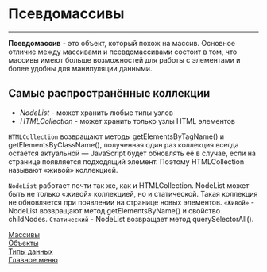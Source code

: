 # Псевдомассивы
____
__Псевдомассив__ - это объект, который похож на массив. Основное отличие между массивами и псевдомассивами состоит в том, что массивы имеют больше возможностей для работы с элементами и более удобны для манипуляции данными.

## Самые распространённые коллекции
* _NodeList_ - может хранить любые типы узлов
* _HTMLCollection_ - может хранить только узлы HTML элементов

`HTMLCollection` возвращают методы getElementsByTagName() и getElementsByClassName(), полученная один раз коллекция всегда остаётся актуальной — JavaScript будет обновлять её в случае, если на странице появляется подходящий элемент. Поэтому HTMLCollection называют «живой» коллекцией.

`NodeList` работает почти так же, как и HTMLCollection. NodeList может быть не только «живой» коллекцией, но и статической. Такая коллекция не обновляется при появлении на странице новых элементов.
`«Живой»` - NodeList возвращают метод getElementsByName() и свойство childNodes.
`Статический` - NodeList возвращает метод querySelectorAll().

[Массивы](array.md)<br>
[Объекты](../object/object.md)<br>
[Типы данных](../data-types.md)<br>
[Главное меню](../../README.md)<br>